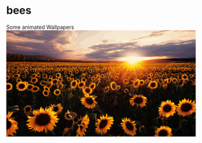 # bees
Some animated Wallpapers  
  ![alt text](https://github.com/smokey5787/bees/blob/main/beesnflowers-optimised.gif "preview")
